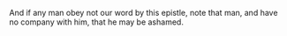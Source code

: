 And if any man obey not our word by this epistle, note that man, and have no company with him, that he may be ashamed.
